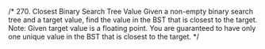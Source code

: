 /*
270. Closest Binary Search Tree Value
Given a non-empty binary search tree and a target value, find the value in the BST that is closest to the target.
Note:
Given target value is a floating point.
You are guaranteed to have only one unique value in the BST that is closest to the target.
*/
